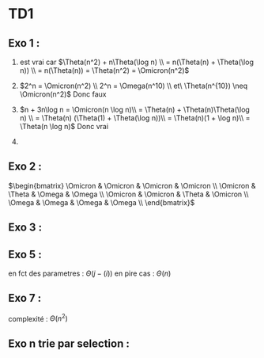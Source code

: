 # TD1

## Exo 1 :

1. est vrai car $\Theta(n^2) + n\Theta(\log n) \\
= n(\Theta(n) + \Theta(\log n)) \\
= n(\Theta(n)) = \Theta(n^2) = \Omicron(n^2)$

2. $2^n = \Omicron(n^2) \\
2^n = \Omega(n^10) \\
et\ \Theta(n^{10}) \neq \Omicron(n^2)$
Donc faux

3. $n + 3n\log n = \Omicron(n \log n)\\
= \Theta(n) + \Theta(n)\Theta(\log n) \\
= \Theta(n) (\Theta(1) + \Theta(\log n))\\
= \Theta(n)(1 + \log n)\\
= \Theta(n \log n)$
Donc vrai

4. 

## Exo 2 :

$\begin{bmatrix}
\Omicron & \Omicron & \Omicron & \Omicron \\
\Omicron & \Theta & \Omega & \Omega \\
\Omicron & \Omicron & \Theta & \Omicron \\
\Omega & \Omega & \Omega & \Omega \\
\end{bmatrix}$

## Exo 3 :

## Exo 5 :

en fct des parametres : $\Theta(j - (i))$
en pire cas : $\Theta(n)$

## Exo 7 :

complexité : $\Theta(n^2)$

## Exo n trie par selection : 

```

```